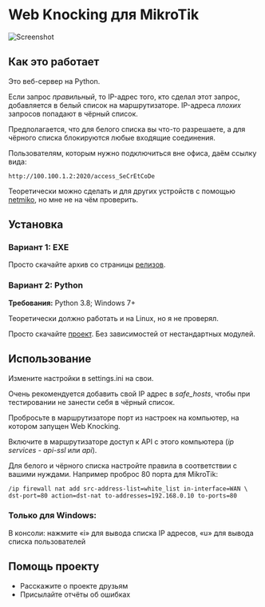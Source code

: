 # Web Knocking для MikroTik
![Screenshot](https://user-images.githubusercontent.com/43970835/79136043-63845b00-7dc1-11ea-9e30-6d4e011c2bc3.png)

## Как это работает
Это веб-сервер на Python.

Если запрос *правильный*, то IP-адрес того, кто сделал этот запрос, добавляется в белый список на маршрутизаторе. IP-адреса *плохих* запросов попадают в чёрный список.

Предполагается, что для белого списка вы что-то разрешаете, а для чёрного списка блокируются любые входящие соединения.

Пользователям, которым нужно подключиться вне офиса, даём ссылку вида:

	http://100.100.1.2:2020/access_SeCrEtCoDe

Теоретически можно сделать и для других устройств с помощью [netmiko](https://github.com/ktbyers/netmiko), но мне не на чём проверить.

## Установка
### Вариант 1: EXE
Просто скачайте архив со страницы [релизов](https://github.com/vikilpet/Web-Knocking/releases).

### Вариант 2: Python
**Требования:** Python 3.8; Windows 7+

Теоретически должно работать и на Linux, но я не проверял.

Просто скачайте [проект](https://github.com/vikilpet/Web-Knocking/releases). Без зависимостей от нестандартных модулей.

## Использование
Измените настройки в settings.ini на свои.

Очень рекомендуется добавить свой IP адрес в *safe_hosts*, чтобы при тестировании не занести себя в чёрный список.

Пробросьте в маршрутизаторе порт из настроек на компьютер, на котором запущен Web Knocking.

Включите в маршрутизаторе доступ к API с этого компьютера (*ip services - api-ssl* или *api*).

Для белого и чёрного списка настройте правила в соответствии с вашими нуждами. Например проброс 80 порта для MikroTik:

	/ip firewall nat add src-address-list=white_list in-interface=WAN \
	dst-port=80 action=dst-nat to-addresses=192.168.0.10 to-ports=80

### Только для Windows:
В консоли: нажмите «i» для вывода списка IP адресов, «u» для вывода списка пользователей

## Помощь проекту
- Расскажите о проекте друзьям
- Присылайте отчёты об ошибках
